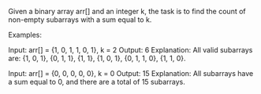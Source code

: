 Given a binary array arr[] and an integer k, the task is to find the count of non-empty subarrays with a sum equal to k.

Examples:

Input: arr[] = {1, 0, 1, 1, 0, 1}, k = 2
Output: 6
Explanation: All valid subarrays are: {1, 0, 1}, {0, 1, 1}, {1, 1}, {1, 0, 1}, {0, 1, 1, 0}, {1, 1, 0}.

Input: arr[] = {0, 0, 0, 0, 0}, k = 0
Output: 15
Explanation: All subarrays have a sum equal to 0, and there are a total of 15 subarrays.